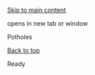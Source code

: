 [Skip to main content](https://www.pittsburghpa.gov/Resident-Services/A-Z-Frequently-Visited/Potholes#main-content)

opens in new tab or window

Potholes

[Back to top](https://www.pittsburghpa.gov/Resident-Services/A-Z-Frequently-Visited/Potholes#body-top)

Ready
